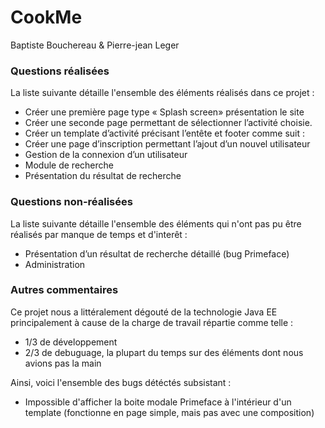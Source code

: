 CookMe
======
Baptiste Bouchereau & Pierre-jean Leger

### Questions réalisées

La liste suivante détaille l'ensemble des éléments réalisés dans ce projet : 
* Créer une première page type « Splash screen» présentation le site 
* Créer une seconde page permettant de sélectionner l’activité choisie.
* Créer un template d’activité précisant l’entête et footer comme suit : 
* Créer une page d’inscription permettant l’ajout d’un nouvel utilisateur
* Gestion de la connexion d’un utilisateur
* Module de recherche 
* Présentation du résultat de recherche 


### Questions non-réalisées

La liste suivante détaille l'ensemble des éléments qui n'ont pas pu être réalisés par manque de temps et d'interêt : 
* Présentation d’un résultat de recherche détaillé (bug Primeface)
* Administration

### Autres commentaires

Ce projet nous a littéralement dégouté de la technologie Java EE principalement à cause de la charge de travail répartie comme telle :
* 1/3 de développement
* 2/3 de debuguage, la plupart du temps sur des éléments dont nous avions pas la main

Ainsi, voici l'ensemble des bugs détéctés subsistant :
* Impossible d'afficher la boite modale Primeface à l'intérieur d'un template (fonctionne en page simple, mais pas avec une composition)
